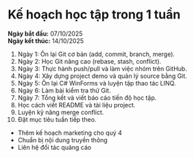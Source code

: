 # Kế hoạch học tập trong 1 tuần

**Ngày bắt đầu:** 07/10/2025  
**Ngày kết thúc:** 14/10/2025  

1. Ngày 1: Ôn lại Git cơ bản (add, commit, branch, merge).  
2. Ngày 2: Học Git nâng cao (rebase, stash, conflict).  
3. Ngày 3: Thực hành push/pull và làm việc nhóm trên GitHub.  
4. Ngày 4: Xây dựng project demo và quản lý source bằng Git.  
5. Ngày 5: Ôn lại C# WinForms và luyện tập thao tác LINQ.  
6. Ngày 6: Làm bài kiểm tra thử Git.  
7. Ngày 7: Tổng kết và viết báo cáo tiến độ học tập.  
8. Học cách viết README và tài liệu project.  
9. Luyện kỹ năng merge conflict.  
10. Đặt mục tiêu tuần tiếp theo.
+ Thêm kế hoạch marketing cho quý 4
+ Chuẩn bị nội dung truyền thông
+ Liên hệ đối tác quảng cáo
